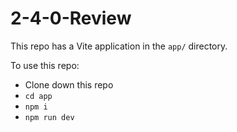 # 2-4-0-Review

This repo has a Vite application in the `app/` directory.

To use this repo:
* Clone down this repo
* `cd app`
* `npm i`
* `npm run dev`